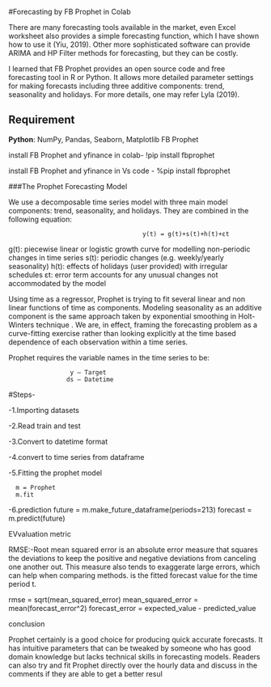 #Forecasting by FB Prophet in Colab

There are many forecasting tools available in the market, even Excel worksheet also provides a simple forecasting function, which I have shown how to use it (Yiu, 2019). Other more sophisticated software can provide ARIMA and HP Filter methods for forecasting, but they can be costly.

I learned that FB Prophet provides an open source code and free forecasting tool in R or Python. It allows more detailed parameter settings for making forecasts including three additive components: trend, seasonality and holidays. For more details, one may refer Lyla (2019).

## Requirement
**Python**: 
          NumPy, 
          Pandas, 
          Seaborn, 
          Matplotlib
          FB Prophet

install FB Prophet and yfinance in colab-
!pip install fbprophet

install FB Prophet and yfinance in Vs code -
%pip install fbprophet

###The Prophet Forecasting Model

We use a decomposable time series model with three main model components: trend, seasonality, and holidays. They are combined in the following equation:

                                         y(t) = g(t)+s(t)+h(t)+εt

g(t): piecewise linear or logistic growth curve for modelling non-periodic changes in time series
s(t): periodic changes (e.g. weekly/yearly seasonality)
h(t): effects of holidays (user provided) with irregular schedules
εt: error term accounts for any unusual changes not accommodated by the model

Using time as a regressor, Prophet is trying to fit several linear and non linear functions of time as components. Modeling seasonality as an additive component is the same approach taken by exponential smoothing in Holt-Winters technique . We are, in effect, framing the forecasting problem as a curve-fitting exercise rather than looking explicitly at the time based dependence of each observation within a time series.

Prophet requires the variable names in the time series to be:

                     y – Target
                    ds – Datetime
 
 #Steps-
 
 -1.Importing datasets
  
  -2.Read train and test
  
  -3.Convert to datetime format
  
  -4.convert to time series from dataframe
  
  -5.Fitting the prophet model
  
      m = Prophet
      m.fit
      
  -6.prediction
  future = m.make_future_dataframe(periods=213)
  forecast = m.predict(future)

  
    
EVvaluation metric 

RMSE:-Root mean squared error is an absolute error measure that squares the deviations to keep the positive and negative deviations from canceling one another out. This measure also tends to exaggerate large errors, which can help when comparing methods. is the fitted forecast value for the time period t.

rmse = sqrt(mean_squared_error)
mean_squared_error = mean(forecast_error^2)
forecast_error = expected_value - predicted_value



conclusion

Prophet certainly is a good choice for producing quick accurate forecasts. It has intuitive parameters that can be tweaked by someone who has good domain knowledge but lacks technical skills in forecasting models. Readers can also try and fit Prophet directly over the hourly data and discuss in the comments if they are able to get a better resul


